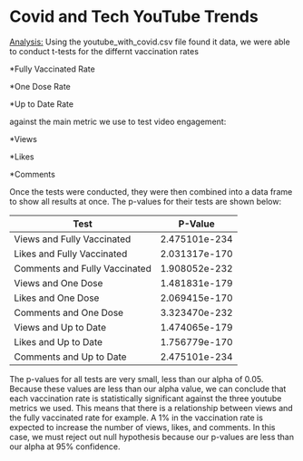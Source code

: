 # Covid and Tech YouTube Trends

<ins>Analysis:</ins>
Using the youtube_with_covid.csv file found it data, we were able to conduct t-tests for the differnt vaccination rates

*Fully Vaccinated Rate

*One Dose Rate

*Up to Date Rate 

against the main metric we use to test video engagement:

*Views

*Likes

*Comments

Once the tests were conducted, they were then combined into a data frame to show all results at once. The p-values for their tests are shown below:

| Test | P-Value |
| --- | --- | 
| Views and Fully Vaccinated | 2.475101e-234 |
| Likes and Fully Vaccinated | 2.031317e-170 |
| Comments and Fully Vaccinated | 1.908052e-232 |
| Views and One Dose | 1.481831e-179 |
| Likes and One Dose | 2.069415e-170 | 
| Comments and One Dose | 3.323470e-232 | 
| Views and Up to Date | 1.474065e-179 |
| Likes and Up to Date | 1.756779e-170 |
| Comments and Up to Date | 2.475101e-234 |

The p-values for all tests are very small, less than our alpha of 0.05. Because these values are less than our alpha value, we can conclude that each vaccination rate is statistically significant against the three youtube metrics we used. This means that there is a relationship between views and the fully vaccinated rate for example. A 1% in the vaccination rate is expected to increase the number of views, likes, and comments. In this case, we must reject out null hypothesis because our p-values are less than our alpha at 95% confidence.
